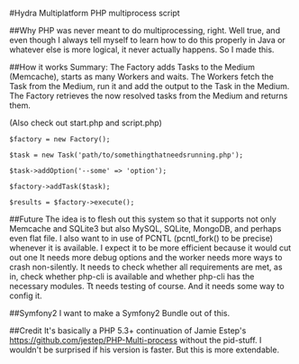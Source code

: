 #Hydra
Multiplatform PHP multiprocess script

##Why
PHP was never meant to do multiprocessing, right. Well true, and even though I always tell myself to learn how to do this properly in Java or whatever else is more logical,
it never actually happens. So I made this.

##How it works
Summary: The Factory adds Tasks to the Medium (Memcache), starts as many Workers and waits.
The Workers fetch the Task from the Medium, run it and add the output to the Task in the Medium.
The Factory retrieves the now resolved tasks from the Medium and returns them.

(Also check out start.php and script.php)

    $factory = new Factory();

    $task = new Task('path/to/somethingthatneedsrunning.php');

    $task->addOption('--some' => 'option');

    $factory->addTask($task);

    $results = $factory->execute();


##Future
The idea is to flesh out this system so that it supports not only Memcache and SQLite3 but also MySQL, SQLite, MongoDB, and perhaps even flat file.
I also want to in use of PCNTL (pcntl_fork() to be precise) whenever it is available. I expect it to be more efficient because it would cut out one
It needs more debug options and the worker needs more ways to crash non-silently.
It needs to check whether all requirements are met, as in, check whether php-cli is available and whether php-cli has the necessary modules.
Tt needs testing of course.
And it needs some way to config it.

##Symfony2
I want to make a Symfony2 Bundle out of this.

##Credit
It's basically a PHP 5.3+ continuation of Jamie Estep's https://github.com/jestep/PHP-Multi-process without the pid-stuff. I wouldn't be surprised if his version is faster.
But this is more extendable.